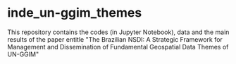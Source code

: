# inde_un-ggim_themes
This repository contains the codes (in Jupyter Notebook), data and the main results of the paper entitle "The Brazilian NSDI: A Strategic Framework for Management and Dissemination of Fundamental Geospatial Data Themes of UN-GGIM"
